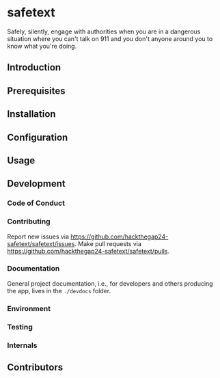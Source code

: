 # safetext

Safely, silently, engage with authorities when you are in a dangerous situation where you can't talk on 911 and you don't anyone around you to know what you're doing.

## Introduction

## Prerequisites

## Installation

## Configuration

## Usage

## Development

### Code of Conduct

### Contributing

Report new issues via <https://github.com/hackthegap24-safetext/safetext/issues>.
Make pull requests via <https://github.com/hackthegap24-safetext/safetext/pulls>.

### Documentation

General project documentation, i.e., for developers and others producing the app, lives in the `./devdocs` folder.

### Environment

### Testing

### Internals

## Contributors


